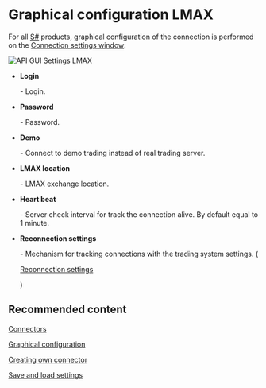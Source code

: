 # Graphical configuration LMAX

For all [S\#](StockSharpAbout.md) products, graphical configuration of the connection is performed on the [Connection settings window](API_UI_ConnectorWindow.md):

![API GUI Settings LMAX](~/images/API_GUI_Settings_LMAX.png)

- **Login**

   \- Login.
- **Password**

   \- Password.
- **Demo**

   \- Connect to demo trading instead of real trading server.
- **LMAX location**

   \- LMAX exchange location.
- **Heart beat**

   \- Server check interval for track the connection alive. By default equal to 1 minute.
- **Reconnection settings**

   \- Mechanism for tracking connections with the trading system settings. (

  [Reconnection settings](Reconnect.md)

  )

## Recommended content

[Connectors](API_Connectors.md)

[Graphical configuration](API_ConnectorsUIConfiguration.md)

[Creating own connector](ConnectorCreating.md)

[Save and load settings](API_Connectors_SaveConnectorSettings.md)

